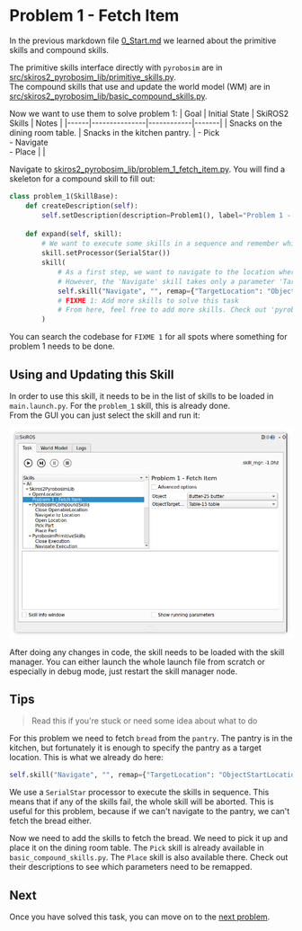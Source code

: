 # Problem 1 - Fetch Item

In the previous markdown file [0_Start.md](0_Start.md) we learned about the primitive skills and compound skills.

The primitive skills interface directly with `pyrobosim` are in [src/skiros2_pyrobosim_lib/primitive_skills.py](../skiros2_pyrobosim_lib/primitive_skills.py).  
The compound skills that use and update the world model (WM) are in [src/skiros2_pyrobosim_lib/basic_compound_skills.py](../skiros2_pyrobosim_lib/basic_compound_skills.py).  

Now we want to use them to solve problem 1:
| Goal | Initial State | SkiROS2 Skills | Notes |
|------|---------------|------------|-------|
| Snacks on the dining room table. | Snacks in the kitchen pantry. | - Pick<br>- Navigate<br>- Place |       |

Navigate to [skiros2_pyrobosim_lib/problem_1_fetch_item.py](../skiros2_pyrobosim_lib/problem_1_fetch_item.py). You will find a skeleton for a compound skill to fill out:

```python
class problem_1(SkillBase):
    def createDescription(self):
        self.setDescription(description=Problem1(), label="Problem 1 - Fetch Item")

    def expand(self, skill):
        # We want to execute some skills in a sequence and remember which one we executed, so we use SerialStar. It will abort the skill if any of the child skills fail:
        skill.setProcessor(SerialStar())
        skill(
            # As a first step, we want to navigate to the location where the object is currently located. In our skill, this is saved in the 'ObjectStartLocation' parameter.
            # However, the 'Navigate' skill takes only a parameter 'TargetLocation', so we need to remap/rewire those parameters like this:
            self.skill("Navigate", "", remap={"TargetLocation": "ObjectStartLocation"}),
            # FIXME 1: Add more skills to solve this task
            # From here, feel free to add more skills. Check out 'pyrobosim_compound_skills.py' to see which ones are available.
        )
```

You can search the codebase for `FIXME 1` for all spots where something for problem 1 needs to be done.

## Using and Updating this Skill
In order to use this skill, it needs to be in the list of skills to be loaded in `main.launch.py`. For the `problem_1` skill, this is already done.  
From the GUI you can just select the skill and run it:

![Run Problem 1](skiros2_problem_1_skill.png)

After doing any changes in code, the skill needs to be loaded with the skill manager. You can either launch the whole launch file from scratch or especially in debug mode, just restart the skill manager node.


## Tips
> Read this if you're stuck or need some idea about what to do

For this problem we need to fetch `bread` from the `pantry`. The pantry is in the kitchen, but fortunately it is enough to specify the pantry as a target location. This is what we already do here:
```python
self.skill("Navigate", "", remap={"TargetLocation": "ObjectStartLocation"}),
```

We use a `SerialStar` processor to execute the skills in sequence. This means that if any of the skills fail, the whole skill will be aborted. This is useful for this problem, because if we can't navigate to the pantry, we can't fetch the bread either.

Now we need to add the skills to fetch the bread. We need to pick it up and place it on the dining room table. The `Pick` skill is already available in `basic_compound_skills.py`. The `Place` skill is also available there. Check out their descriptions to see which parameters need to be remapped.

## Next

Once you have solved this task, you can move on to the [next problem](2_Problem_2_Waste_Disposal.md).